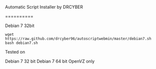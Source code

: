 Automatic Script Installer by DRCYBER

==========

Debian 7 32bit

```
wget https://raw.github.com/drcyber96/autoscriptwebmin/master/debian7.sh
bash debian7.sh
```

Tested on

Debian 7 32 bit
Debian 7 64 bit
OpenVZ only


